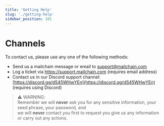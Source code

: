 ```yaml
---
title: 'Getting Help'
slug: './getting-help'
sidebar_position: 101
---
```


# Channels

To contact us, please use any one of the following methods:

-   Send us a mailchain message or email to support@mailchain.com
-   Log a ticket via https://support.mailchain.com (requires email address)
-   Contact us in our Discord support channel: [https://discord.gg/dS45WHwYEn](https://discord.gg/dS45WHwYEn) (requires using Discord)

> ⚠ WARNING:<br/>Remember we will **never** ask you for any sensitive information, your seed phrase, your password, and <br/>we will **never** contact you first to request you give us any information or carry out any actions.
